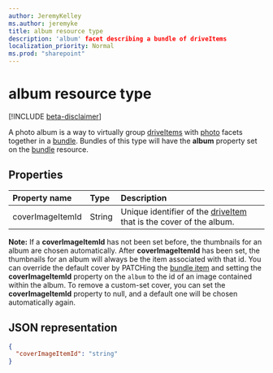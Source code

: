 ```yaml
---
author: JeremyKelley
ms.author: jeremyke
title: album resource type
description: 'album' facet describing a bundle of driveItems
localization_priority: Normal
ms.prod: "sharepoint"
---
```

# album resource type

[!INCLUDE [beta-disclaimer](../../includes/beta-disclaimer.md)]

A photo album is a way to virtually group [driveItems][driveItem] with [photo][] facets together in a [bundle][]. Bundles of this type will have the **album** property set on the [bundle][] resource.

## Properties

| Property name     | Type   | Description
|:------------------|:-------|:------------------------------------------------
| coverImageItemId | String | Unique identifier of the [driveItem][] that is the cover of the album.

**Note:** If a **coverImageItemId** has not been set before, the thumbnails for an album are chosen automatically.
After **coverImageItemId** has been set, the thumbnails for an album will always be the item associated with that id.
You can override the default cover by PATCHing the [bundle item][bundle] and setting the **coverImageItemId** property on the `album` to the id of an image contained within the album.
To remove a custom-set cover, you can set the **coverImageItemId** property to null, and a default one will be chosen automatically again.

## JSON representation

<!-- { "blockType": "resource", "@odata.type": "microsoft.graph.album" } -->

```json
{
  "coverImageItemId": "string"
}
```

[bundle]: bundle.md
[driveItem]: driveItem.md
[photo]: photo.md
